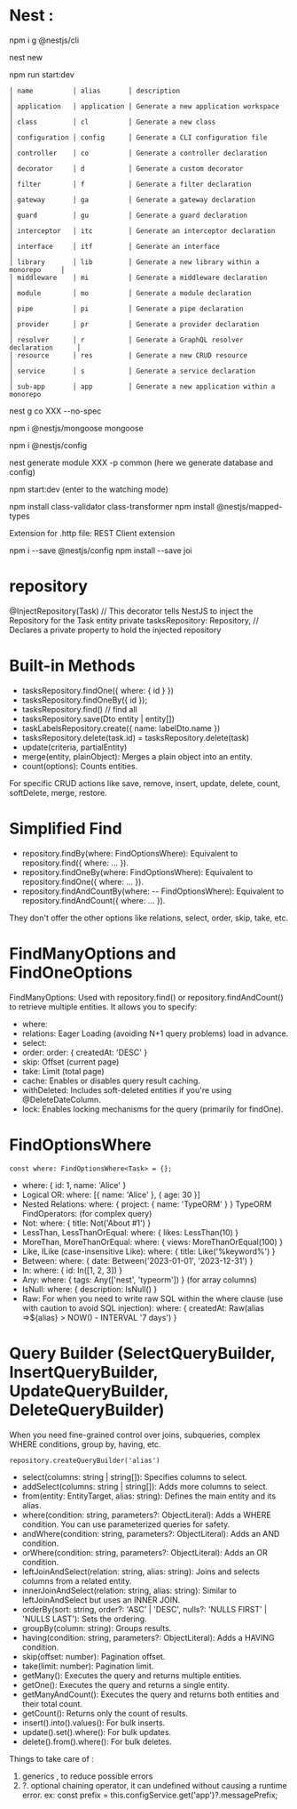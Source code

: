 # Nest :
npm i g @nestjs/cli

nest new 

npm run start:dev


    │ name          │ alias       │ description                                  │
    │ application   │ application │ Generate a new application workspace         │
    │ class         │ cl          │ Generate a new class                         │
    │ configuration │ config      │ Generate a CLI configuration file            │
    │ controller    │ co          │ Generate a controller declaration            │
    │ decorator     │ d           │ Generate a custom decorator                  │
    │ filter        │ f           │ Generate a filter declaration                │
    │ gateway       │ ga          │ Generate a gateway declaration               │
    │ guard         │ gu          │ Generate a guard declaration                 │
    │ interceptor   │ itc         │ Generate an interceptor declaration          │
    │ interface     │ itf         │ Generate an interface                        │
    │ library       │ lib         │ Generate a new library within a monorepo     │
    │ middleware    │ mi          │ Generate a middleware declaration            │
    │ module        │ mo          │ Generate a module declaration                │
    │ pipe          │ pi          │ Generate a pipe declaration                  │
    │ provider      │ pr          │ Generate a provider declaration              │
    │ resolver      │ r           │ Generate a GraphQL resolver declaration      │
    │ resource      │ res         │ Generate a new CRUD resource                 │
    │ service       │ s           │ Generate a service declaration               │
    │ sub-app       │ app         │ Generate a new application within a monorepo 

    
 nest g co XXX --no-spec

npm i @nestjs/mongoose mongoose 

npm i @nestjs/config

nest generate module XXX -p common   (here we generate database and config)

npm start:dev (enter to the watching mode)


npm install class-validator class-transformer
npm install @nestjs/mapped-types

Extension for .http file: 
REST Client extension

npm i --save @nestjs/config
npm install --save joi


# repository 
@InjectRepository(Task) // This decorator tells NestJS to inject the Repository for the Task entity
private tasksRepository: Repository<Task>, // Declares a private property to hold the injected repository

# Built-in Methods

- tasksRepository.findOne({ where: { id } })
- tasksRepository.findOneBy({ id });
- tasksRepository.find() // find all 
- tasksRepository.save(Dto entity | entity[])
- taskLabelsRepository.create({ name: labelDto.name })
- tasksRepository.delete(task.id) = tasksRepository.delete(task)  
- update(criteria, partialEntity)
- merge(entity, plainObject): Merges a plain object into an entity.
- count(options): Counts entities.


For specific CRUD actions like save, remove, insert, update, delete, count, softDelete, merge, restore.

# Simplified Find 

- repository.findBy(where: FindOptionsWhere<Entity>): Equivalent to repository.find({ where: ... }).
- repository.findOneBy(where: FindOptionsWhere<Entity>): Equivalent to repository.findOne({ where: ... }).
- repository.findAndCountBy(where: -- 
FindOptionsWhere<Entity>): Equivalent to repository.findAndCount({ where: ... }).

They don't offer the other options like relations, select, order, skip, take, etc.

# FindManyOptions<Entity> and FindOneOptions<Entity>

FindManyOptions<Entity>: Used with repository.find() or repository.findAndCount() to retrieve multiple entities. It allows you to specify:

- where: 
- relations: Eager Loading (avoiding N+1 query problems) load in advance.
- select: 
- order:  order: { createdAt: 'DESC' }
- skip: Offset (current page) 
- take: Limit (total page)
- cache: Enables or disables query result caching.
- withDeleted: Includes soft-deleted entities if you're using @DeleteDateColumn.
- lock: Enables locking mechanisms for the query (primarily for findOne).

# FindOptionsWhere<Entity>
`const where: FindOptionsWhere<Task> = {};`

- where: { id: 1, name: 'Alice' }
- Logical OR: where: [{ name: 'Alice' }, { age: 30 }] 
- Nested Relations: where: { project: { name: 'TypeORM' } } 
TypeORM FindOperators: (for complex query)
- Not: where: { title: Not('About #1') } 
- LessThan, LessThanOrEqual: where: { likes: LessThan(10) }
- MoreThan, MoreThanOrEqual: where: { views: MoreThanOrEqual(100) }
- Like, ILike (case-insensitive Like): where: { title: Like('%keyword%') }
- Between: where: { date: Between('2023-01-01', '2023-12-31') }
- In: where: { id: In([1, 2, 3]) }
- Any: where: { tags: Any(['nest', 'typeorm']) } (for array columns)
- IsNull: where: { description: IsNull() }
- Raw: For when you need to write raw SQL within the where clause (use with caution to avoid SQL injection): where: { createdAt: Raw(alias =>${alias} > NOW() - INTERVAL '7 days') }

# Query Builder (SelectQueryBuilder, InsertQueryBuilder, UpdateQueryBuilder, DeleteQueryBuilder)

When you need fine-grained control over joins, subqueries, complex WHERE conditions, group by, having, etc.

`repository.createQueryBuilder('alias')`

- select(columns: string | string[]): Specifies columns to select.
- addSelect(columns: string | string[]): Adds more columns to select.
- from(entity: EntityTarget<Entity>, alias: string): Defines the main entity and its alias.
- where(condition: string, parameters?: ObjectLiteral): Adds a WHERE condition. You can use parameterized queries for safety.
- andWhere(condition: string, parameters?: ObjectLiteral): Adds an AND condition.
- orWhere(condition: string, parameters?: ObjectLiteral): Adds an OR condition.
- leftJoinAndSelect(relation: string, alias: string): Joins and selects columns from a related entity.
- innerJoinAndSelect(relation: string, alias: string): Similar to leftJoinAndSelect but uses an INNER JOIN.
- orderBy(sort: string, order?: 'ASC' | 'DESC', nulls?: 'NULLS FIRST' | 'NULLS LAST'): Sets the ordering.
- groupBy(column: string): Groups results.
- having(condition: string, parameters?: ObjectLiteral): Adds a HAVING condition.
- skip(offset: number): Pagination offset.
- take(limit: number): Pagination limit.
- getMany(): Executes the query and returns multiple entities.
- getOne(): Executes the query and returns a single entity.
- getManyAndCount(): Executes the query and returns both entities and their total count.
- getCount(): Returns only the count of results.
- insert().into().values(): For bulk inserts.
- update().set().where(): For bulk updates.
- delete().from().where(): For bulk deletes.


Things to take care of :
1. generics <T> , to reduce possible errors
2.  ?. optional chaining operator, it can undefined without causing a runtime error.
   ex: const prefix = this.configService.get<ConfigType>('app')?.messagePrefix;


